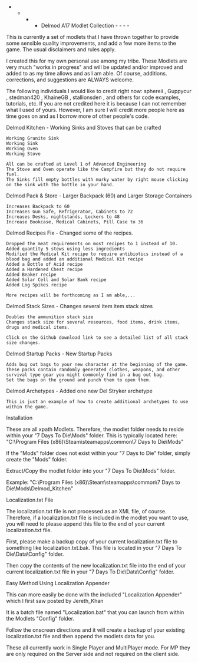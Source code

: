 - - - - Delmod A17 Modlet Collection - - - - 

This is currently a set of modlets that I have thrown together to provide some sensible quality improvements, and add a few more items to the game. The usual disclaimers and rules apply. 

I created this for my own personal use among my tribe. These Modlets are very much "works in progress" and will be updated and/or improved and added to as my time allows and as I am able. Of course, additions. corrections, and suggestions are ALWAYS welcome. 

The following individuals I would like to credit right now: sphereii , Guppycur , stedman420 , KhaineGB , stallionsden , and others for code examples, tutorials, etc. If you are not credited here it is because I can not remember what I used of yours. However, I am sure I will credit more people here as time goes on and as I borrow more of other people's code.  

Delmod Kitchen - Working Sinks and Stoves that can be crafted

	Working Granite Sink
	Working Sink
	Working Oven
	Working Stove

	All can be crafted at Level 1 of Advanced Engineering
	The Stove and Oven operate like the Campfire but they do not require fuel.
	The Sinks fill empty bottles with murky water by right mouse clicking on the sink with the bottle in your hand.

Delmod Pack & Store - Larger Backpack (60) and Larger Storage Containers

	Increases Backpack to 60
	Increases Gun Safe, Refrigerator, Cabinets to 72
	Increases Desks, nightstands, Lockers to 48
	Increase Bookcase, Medical Cabinets, Pill Case to 36


Delmod Recipes Fix - Changed some of the recipes.

	Dropped the meat requirements on most recipes to 1 instead of 10.
	Added quantity 5 stews using less ingredients
	Modified the Medical Kit recipe to require antibiotics instead of a blood bag and added an additional Medical Kit recipe
	Added a Bottle of Acid recipe
	Added a Hardened Chest recipe
	Added Beaker recipe
	Added Solar Cell and Solar Bank recipe
	Added Log Spikes recipe

	More recipes will be forthcoming as I am able,...

Delmod Stack Sizes - Changes several item item stack sizes

	Doubles the ammunition stack size
	Changes stack size for several resources, food items, drink items, drugs and medical items.

	Click on the Github download link to see a detailed list of all stack size changes.

Delmod Startup Packs - New Startup Packs

	Adds bug out bags to your new character at the beginning of the game. These packs contain randomly generated clothes, weapons, and other survival type gear you might commonly find in a bug out bag.
	Set the bags on the ground and punch them to open them.


Delmod Archetypes - Added one new Del Stryker archetype

	This is just an example of how to create additional archetypes to use within the game.


Installation

These are all xpath Modlets. Therefore, the modlet folder needs to reside within your "7 Days To Die\Mods" folder. 
This is typically located here: "C:\Program Files (x86)\Steam\steamapps\common\7 Days to Die\Mods"

If the "Mods" folder does not exist within your "7 Days to Die" folder, simply create the "Mods" folder. 

Extract/Copy the modlet folder into your "7 Days To Die\Mods" folder. 

Example: "C:\Program Files (x86)\Steam\steamapps\common\7 Days to Die\Mods\Delmod_Kitchen"


Localization.txt File

The localization.txt file is not processed as an XML file, of course. Therefore, if a localization.txt file is included in the modlet you want to use, you will need to please append this file to the end of your current localization.txt file. 

First, please make a backup copy of your current localization.txt file to something like localization.txt.bak. This file is located in your "7 Days To Die\Data\Config" folder. 

Then copy the contents of the new localization.txt file into the end of your current localization.txt file in your "7 Days To Die\Data\Config" folder.

Easy Method Using Localization Appender

This can more easily be done with the included "Localization Appender" which I first saw posted by Jereth_Khan 

It is a batch file named "Localization.bat" that you can launch from within the Modlets "Config" folder. 

Follow the onscreen directions and it will create a backup of your existing localization.txt file and then append the modlets data for you.

These all currently work in Single Player and MultiPlayer mode. 
For MP they are only required on the Server side and not required on the client side.
